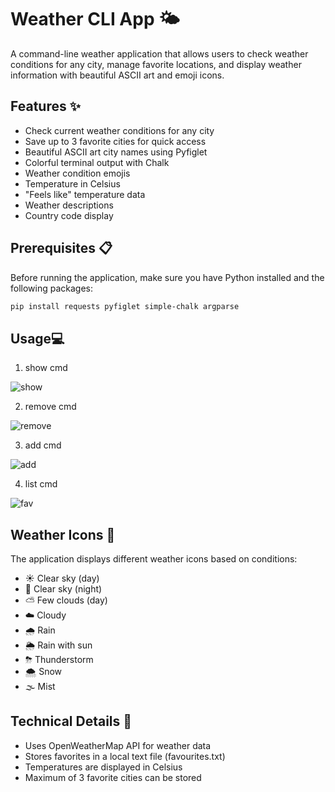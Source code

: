 # Weather CLI App 🌤️

A command-line weather application that allows users to check weather conditions for any city, manage favorite locations, and display weather information with beautiful ASCII art and emoji icons.

## Features ✨

- Check current weather conditions for any city
- Save up to 3 favorite cities for quick access
- Beautiful ASCII art city names using Pyfiglet
- Colorful terminal output with Chalk
- Weather condition emojis
- Temperature in Celsius
- "Feels like" temperature data
- Weather descriptions
- Country code display

## Prerequisites 📋

Before running the application, make sure you have Python installed and the following packages:

```bash
pip install requests pyfiglet simple-chalk argparse
```

## Usage💻

1) show cmd
   
![show](https://github.com/user-attachments/assets/83d5dd39-bcde-4bc0-9ca8-4eca2ca7a688)

2) remove cmd
  
![remove](https://github.com/user-attachments/assets/f51b7b9e-7bea-4df2-9870-560d410d16f1)

3) add cmd

![add](https://github.com/user-attachments/assets/15690840-3029-4d99-b2b0-117fac0d9b92)

4) list cmd
   
![fav](https://github.com/user-attachments/assets/79d48afc-b1ba-442f-bc77-5c966c598a2e)


## Weather Icons 🎨
The application displays different weather icons based on conditions:

- ☀️ Clear sky (day)
- 🌙 Clear sky (night)
- ⛅️ Few clouds (day)
- ☁️ Cloudy
- 🌧 Rain
- 🌦 Rain with sun
- ⛈ Thunderstorm
- 🌨 Snow
- 🌫 Mist

## Technical Details 🔧

- Uses OpenWeatherMap API for weather data
- Stores favorites in a local text file (favourites.txt)
- Temperatures are displayed in Celsius
- Maximum of 3 favorite cities can be stored

